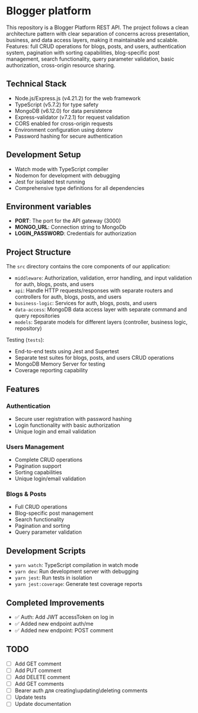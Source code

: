 # Blogger platform

This repository is a Blogger Platform REST API. The project follows a clean architecture pattern with clear separation of concerns across presentation, business, and data access layers, making it maintainable and scalable. Features: full CRUD operations for blogs, posts, and users, authentication system, pagination with sorting capabilities, blog-specific post management, search functionality, query parameter validation, basic authorization, cross-origin resource sharing.

## Technical Stack

- Node.js/Express.js (v4.21.2) for the web framework
- TypeScript (v5.7.2) for type safety
- MongoDB (v6.12.0) for data persistence
- Express-validator (v7.2.1) for request validation
- CORS enabled for cross-origin requests
- Environment configuration using dotenv
- Password hashing for secure authentication

## Development Setup

- Watch mode with TypeScript compiler
- Nodemon for development with debugging
- Jest for isolated test running
- Comprehensive type definitions for all dependencies

## Environment variables

- **PORT**: The port for the API gateway (3000)
- **MONGO_URL**: Connection string to MongoDb
- **LOGIN_PASSWORD**: Credentials for authorization

## Project Structure

The `src` directory contains the core components of our application:

- `middleware`: Authorization, validation, error handling, and input validation for auth, blogs, posts, and users
- `api`: Handle HTTP requests/responses with separate routers and controllers for auth, blogs, posts, and users
- `business-logic`: Services for auth, blogs, posts, and users
- `data-access`: MongoDB data access layer with separate command and query repositories
- `models`: Separate models for different layers (controller, business logic, repository)

Testing (`tests`):

- End-to-end tests using Jest and Supertest
- Separate test suites for blogs, posts, and users CRUD operations
- MongoDB Memory Server for testing
- Coverage reporting capability

## Features

### Authentication

- Secure user registration with password hashing
- Login functionality with basic authorization
- Unique login and email validation

### Users Management

- Complete CRUD operations
- Pagination support
- Sorting capabilities
- Unique login/email validation

### Blogs & Posts

- Full CRUD operations
- Blog-specific post management
- Search functionality
- Pagination and sorting
- Query parameter validation

## Development Scripts

- `yarn watch`: TypeScript compilation in watch mode
- `yarn dev`: Run development server with debugging
- `yarn jest`: Run tests in isolation
- `yarn jest:coverage`: Generate test coverage reports

## Completed Improvements

- ✅ Auth: Add JWT accessToken on log in
- ✅ Added new endpoint auth/me
- ✅ Added new endpoint: POST comment

## TODO

- [ ] Add GET comment
- [ ] Add PUT comment
- [ ] Add DELETE comment
- [ ] Add GET comments
- [ ] Bearer auth для creating\updating\deleting comments
- [ ] Update tests
- [ ] Update documentation
